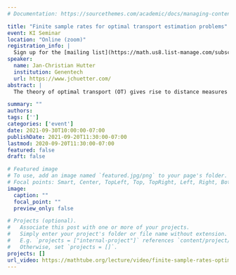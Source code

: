 ```yaml
---
# Documentation: https://sourcethemes.com/academic/docs/managing-content/

title: "Finite sample rates for optimal transport estimation problems"
event: KI Seminar
location: "Online (zoom)"
registration_info: |
  Sign up for the [mailing list](https://math.us8.list-manage.com/subscribe/post?u=c9cc3beec9fa57d7299ac161c&id=845fe9abdc) to receive the connection details
speaker:
  name: Jan-Christian Hutter
  institution: Genentech
  url: https://www.jchuetter.com/
abstract: |
  The theory of optimal transport (OT) gives rise to distance measures between probability distributions that take the geometry of the underlying space into account. OT is often used in the analysis of point cloud data, for example in domain adaptation problems, computer graphics, and trajectory analysis of single-cell RNA-Seq data. However, from a statistical perspective, straight-forward plug-in estimators for OT distances and couplings suffer from the curse of dimensionality in high dimensions. One way of alleviating this problem is to employ regularized statistical procedures, either by changing the transport objective or exploiting additional structure in the underlying probability distributions or ground truth couplings. In this talk, I will outline the problem and give an overview of recent solution approaches, in particular those employing entropically regularized optimal transport or imposing smoothness assumptions on the ground truth transport map.

summary: ""
authors: 
tags: ['']
categories: ['event']
date: 2021-09-30T10:00:00-07:00
publishDate: 2021-09-20T11:30:00-07:00
lastmod: 2020-09-20T11:30:00-07:00
featured: false
draft: false

# Featured image
# To use, add an image named `featured.jpg/png` to your page's folder.
# Focal points: Smart, Center, TopLeft, Top, TopRight, Left, Right, BottomLeft, Bottom, BottomRight.
image:
  caption: ""
  focal_point: ""
  preview_only: false

# Projects (optional).
#   Associate this post with one or more of your projects.
#   Simply enter your project's folder or file name without extension.
#   E.g. `projects = ["internal-project"]` references `content/project/deep-learning/index.md`.
#   Otherwise, set `projects = []`.
projects: []
url_video: https://mathtube.org/lecture/video/finite-sample-rates-optimal-transport-estimation-problems
---
```

